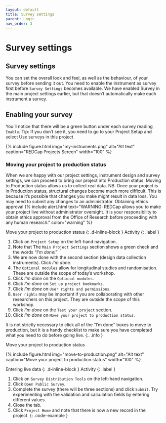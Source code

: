 ```yaml
---
layout: default
title: Survey settings
parent: Logic
nav_order: 3
---
```


# Survey settings

## Survey settings

You can set the overall look and feel, as well as the behaviour, of your survey before sending it out.
You need to enable the instrument as survey first before `Survey Settings` becomes available. We have enabled Survey in the main project settings earlier, but that doesn’t automatically make each instrument a survey.

## Enabling your survey

You’ll notice that there will be a green button under each survey reading `Enable`. 
Tip: If you don’t see it, you need to go to your Project Setup and select Use surveys in this project.

{% include figure.html img="my-instruments.png" alt="Alt text" caption="REDCap Projects Screen" width="100" %}

### Moving your project to production status

When we are happy with our project settings, instrument design and survey settings, we can proceed to bring our project into Production status. Moving to Production status allows us to collect real data.
NB: Once your project is in Production status, structural changes become much more difficult. This is because it’s possible that changes you make might result in data loss. You may need to submit any changes to an administrator.
Obtaining ethics approval
{% include alert.html text="WARNING: REDCap allows you to make your project live without administrator oversight. It is your responsibility to obtain ethics approval from the Office of Research before proceeding with any human research." color="warning" %}

Move your project to production status
{: .d-inline-block }
Activity
{: .label }

1. Click on `Project Setup` on the left-hand navigation.
2. Note that The `Main Project Settings` section shows a green check and the words _“I’m done!”_
3. We are now done with the second section (design data collection instruments). Click _I’m done_.
4. The `Optional modules` allow for longitudinal studies and randomisation. These are outside the scope of today’s workshop.
5. Click _I’m done_ on the `Optional modules`.
6. Click _I’m done_ on `Set up project bookmarks`.
7. Click _I’m done_ on `User rights and permissions`.
8. `User rights` may be important if you are collaborating with other researchers on this project. They are outside the scope of this workshop.
9. Click _I’m done_ on the `Test your project` section.
10. Click _I’m done_ on `Move your project to production status`.

It is not strictly necessary to click all of the “I’m done” boxes to move to production, but it is a handy checklist to make sure you have completed what you need to do before going live.
{:. .info }

Move your project to production status

{% include figure.html img="move-to-production.png" alt="Alt text" caption="Move your project to production status" width="100" %}

Entering live data
{: .d-inline-block }
Activity
{: .label }

1. Click on `Survey Distribution Tools` on the left-hand navigation.
2. Click `Open Public Survey`.
3. Complete the survey (there will be three sections) and click `Submit`. Try experimenting with the validation and calculation fields by entering different values.
4. Close the tab.
5. Click `Project Home` and note that there is now a new record in the project.
{: .code-example }
<!-- The {: .code-example } snippet causes the paragraph above to be enclosed in a box. -->
